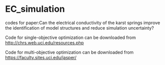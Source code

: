 # EC_simulation
codes for paper:Can the electrical conductivity of the karst springs improve the identification of model structures and reduce simulation uncertainty?

Code for single-objective optimization can be downloaded from http://chrs.web.uci.edu/resources.php

Code for multi-objective optimization can be downloaded from https://faculty.sites.uci.edu/jasper/
